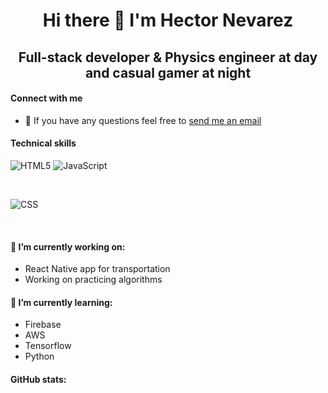 <h1 align="center">
Hi there 👋 I'm Hector Nevarez
</h1>

<h2 align="center">
Full-stack developer & Physics engineer at day and casual gamer at night
</h2>

#### Connect with me

- 💬 If you have any questions feel free to <a href="mailto:hanevarezg@gmail.com?subject=Email from Github README">send me an email</a>

#### Technical skills
![HTML5](https://img.shields.io/badge/Code-HTML5-%23E34F26.svg?style=plastic&logo=html5&logoColor=%23E34F26)
![JavaScript](https://img.shields.io/badge/Code-JavaScript-yellow.svg?style=plastic&logo=javascript&logoColor=%23F7DF1E)


</br>

![CSS](https://img.shields.io/badge/Style-CSS-%231572B6.svg?style=plastic&logo=css3&logoColor=%231572B6)

</br>


#### 🔭 I’m currently working on:

- React Native app for transportation
- Working on practicing algorithms

#### 🌱 I’m currently learning:

- Firebase
- AWS
- Tensorflow
- Python

#### GitHub stats:

<!--
**hector-nevarez/hector-nevarez** is a ✨ _special_ ✨ repository because its `README.md` (this file) appears on your GitHub profile.

Here are some ideas to get you started:


- 🌱 I’m currently learning ...
- 👯 I’m looking to collaborate on ...
- 🤔 I’m looking for help with ...
- 💬 Ask me about ...
- 📫 How to reach me: ...
- 😄 Pronouns: ...
- ⚡ Fun fact: ...
-->
